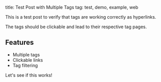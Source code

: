 title: Test Post with Multiple Tags
tag: test, demo, example, web

This is a test post to verify that tags are working correctly as hyperlinks.

The tags should be clickable and lead to their respective tag pages.

## Features

- Multiple tags
- Clickable links
- Tag filtering

Let's see if this works!
